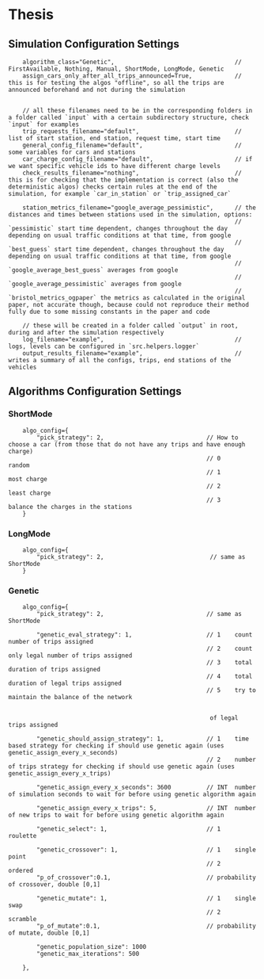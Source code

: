 # Thesis

## Simulation Configuration Settings
		algorithm_class="Genetic",                                  // FirstAvailable, Nothing, Manual, ShortMode, LongMode, Genetic
		assign_cars_only_after_all_trips_announced=True,            // this is for testing the algos "offline", so all the trips are announced beforehand and not during the simulation            

		
		// all these filenames need to be in the corresponding folders in a folder called `input` with a certain subdirectory structure, check `input` for examples
		trip_requests_filename="default",                           // list of start station, end station, request time, start time 
		general_config_filename="default",                          // some variables for cars and stations
		car_charge_config_filename="default",                       // if we want specific vehicle ids to have different charge levels
		check_results_filename="nothing",                           // this is for checking that the implementation is correct (also the deterministic algos) checks certain rules at the end of the simulation, for example `car_in_station` or `trip_assigned_car`
		
		station_metrics_filename="google_average_pessimistic",      // the distances and times between stations used in the simulation, options:
		                                                            // `pessimistic` start time dependent, changes throughout the day depending on usual traffic conditions at that time, from google
		                                                            // `best_guess` start time dependent, changes throughout the day depending on usual traffic conditions at that time, from google
		                                                            // `google_average_best_guess` averages from google
		                                                            // `google_average_pessimistic` averages from google
		                                                            // `bristol_metrics_ogpaper` the metrics as calculated in the original paper, not accurate though, because could not reproduce their method fully due to some missing constants in the paper and code

		// these will be created in a folder called `output` in root, during and after the simulation respectively
		log_filename="example",                                     // logs, levels can be configured in `src.helpers.logger`
		output_results_filename="example",                          // writes a summary of all the configs, trips, end stations of the vehicles 

## Algorithms Configuration Settings
### ShortMode
		algo_config={
			"pick_strategy": 2,                             // How to choose a car (from those that do not have any trips and have enough charge)    
			                                                // 0            random
			                                                // 1            most charge
			                                                // 2            least charge
			                                                // 3            balance the charges in the stations
		}
### LongMode
		algo_config={
			"pick_strategy": 2,                              // same as ShortMode
		}
### Genetic
		algo_config={
			"pick_strategy": 2,                             // same as ShortMode
			
			"genetic_eval_strategy": 1,                     // 1    count number of trips assigned
			                                                // 2    count only legal number of trips assigned
			                                                // 3    total duration of trips assigned
			                                                // 4    total duration of legal trips assigned
			                                                // 5    try to maintain the balance of the network
			                                                 
			                                                 
			                                                 of legal trips assigned
			                                                
			"genetic_should_assign_strategy": 1,            // 1    time based strategy for checking if should use genetic again (uses genetic_assign_every_x_seconds)
			                                                // 2    number of trips strategy for checking if should use genetic again (uses genetic_assign_every_x_trips)
			                                                                                                    
			"genetic_assign_every_x_seconds": 3600          // INT  number of simulation seconds to wait for before using genetic algorithm again
			
			"genetic_assign_every_x_trips": 5,              // INT  number of new trips to wait for before using genetic algorithm again
            
            "genetic_select": 1,                            // 1    roulette
            
            "genetic_crossover": 1,                         // 1    single point
			                                                // 2    ordered
			"p_of_crossover":0.1,                           // probability of crossover, double [0,1]                                                
			                                                
			"genetic_mutate": 1,                            // 1    single swap
			                                                // 2    scramble
			"p_of_mutate":0.1,                              // probability of mutate, double [0,1]
			
			"genetic_population_size": 1000
			"genetic_max_iterations": 500
			                                                   
		},
